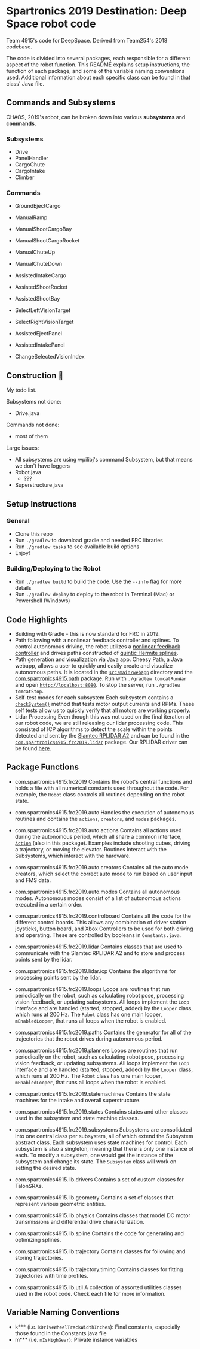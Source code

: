 Spartronics 2019 Destination: Deep Space robot code
=======

Team 4915's code for DeepSpace. Derived from Team254's 2018 codebase.

The code is divided into several packages, each responsible for a different
aspect of the robot function. This README explains setup instructions, the
function of each package, and some of the variable naming conventions used.
Additional information about each specific class can be found in that class'
Java file.

## Commands and Subsystems

CHAOS, 2019's robot, can be broken down into various **subsystems** and **commands**.

### Subsystems

- Drive
- PanelHandler
- CargoChute
- CargoIntake
- Climber

### Commands

- GroundEjectCargo

- ManualRamp
- ManualShootCargoBay
- ManualShootCargoRocket
- ManualChuteUp
- ManualChuteDown

- AssistedIntakeCargo
- AssistedShootRocket
- AssistedShootBay
- SelectLeftVisionTarget
- SelectRightVisionTarget
- AssistedEjectPanel
- AssistedIntakePanel
- ChangeSelectedVisionIndex

## Construction :construction:

My todo list.

Subsystems not done:
- Drive.java

Commands not done:
- most of them

Large issues:
- All subsystems are using wpilibj's command Subsystem, but that means we don't have loggers
- Robot.java
  - ???
- Superstructure.java

## Setup Instructions

### General

- Clone this repo
- Run `./gradlew` to download gradle and needed FRC libraries
- Run `./gradlew tasks` to see available build options
- Enjoy!

### Building/Deploying to the Robot

- Run `./gradlew build` to build the code. Use the `--info` flag for more details
- Run `./gradlew deploy` to deploy to the robot in Terminal (Mac) or Powershell (Windows)

## Code Highlights

- Building with Gradle - this is now standard for FRC in 2019.
- Path following with a nonlinear feedback controller and splines.
    To control autonomous driving, the robot utilizes a [nonlinear feedback controller](src/main/java/com/spartronics4915/frc2019/planners/DriveMotionPlanner.java#L263)
    and drives paths constructed of [quintic Hermite splines](src/main/java/com/spartronics4915/lib/spline/QuinticHermiteSpline.java).
- Path generation and visualization via Java app.
    Cheesy Path, a Java webapp, allows a user to quickly and easily create and
    visualize autonomous paths. It is located in the [`src/main/webapp`](src/main/webapp)
    directory and the [com.spartronics4915.path](src/main/java/com/spartronics4915/path)
    package.  Run with `./gradlew tomcatRunWar` and
    open [`http://localhost:8080`](http://localhost:8080). To stop the server,
    run `./gradlew tomcatStop`.
- Self-test modes for each subsystem
    Each subsystem contains a [`checkSystem()`](src/main/java/com/team254/frc2018/subsystems/Drive.java#L464)
    method that tests motor output currents and RPMs. These self tests allow us
    to quickly verify that all motors are working properly.
- Lidar Processing
    Even though this was not used on the final iteration of our robot code, we
    are still releasing our lidar processing code. This consisted of ICP
    algorithms to detect the scale within the points detected and sent by the
    [Slamtec RPLIDAR A2](http://www.slamtec.com/en/support#rplidar-a2) and can
    be found in the [`com.spartronics4915.frc2019.lidar`](src/main/java/com/spartronics4915/frc2019/lidar) package. Our RPLIDAR driver can be found [here](https://github.com/Team254/rplidar_sdk).

## Package Functions

- com.spartronics4915.frc2019
    Contains the robot's central functions and holds a file with all numerical
    constants used throughout the code. For example, the `Robot` class controls
    all routines depending on the robot state.

- com.spartronics4915.frc2019.auto
    Handles the execution of autonomous routines and contains the `actions`,
    `creators`, and `modes` packages.

- com.spartronics4915.frc2019.auto.actions
    Contains all actions used during the autonomous period, which all share a
    common interface, [`Action`](src/main/java/com/team254/frc2018/auto/actions/Action.java)
    (also in this package). Examples include shooting cubes, driving a trajectory,
    or moving the elevator. Routines interact with the Subsystems, which
    interact with the hardware.

- com.spartronics4915.frc2019.auto.creators
    Contains all the auto mode creators, which select the correct auto mode to
    run based on user input and FMS data.

- com.spartronics4915.frc2019.auto.modes
    Contains all autonomous modes. Autonomous modes consist of a list of
    autonomous actions executed in a certain order.

- com.spartronics4915.frc2019.controlboard
    Contains all the code for the different control boards. This allows any
    combination of driver station joysticks, button board, and Xbox Controllers
    to be used for both driving and operating. These are controlled by booleans
    in `Constants.java`.

- com.spartronics4915.frc2019.lidar
    Contains classes that are used to communicate with the Slamtec RPLIDAR A2
    and to store and process points sent by the lidar.

- com.spartronics4915.frc2019.lidar.icp
    Contains the algorithms for processing points sent by the lidar.

- com.spartronics4915.frc2019.loops
    Loops are routines that run periodically on the robot, such as calculating
    robot pose, processing vision feedback, or updating subsystems. All loops
    implement the `Loop` interface and are handled (started, stopped, added) by
    the `Looper` class, which runs at 200 Hz. The `Robot` class has one main
    looper, `mEnabledLooper`, that runs all loops when the robot is enabled.

- com.spartronics4915.frc2019.paths
    Contains the generator for all of the trajectories that the robot drives
    during autonomous period.

- com.spartronics4915.frc2019.planners
    Loops are routines that run periodically on the robot, such as calculating
    robot pose, processing vision feedback, or updating subsystems. All loops
    implement the `Loop` interface and are handled (started, stopped, added) by
    the `Looper` class, which runs at 200 Hz. The `Robot` class has one main
    looper, `mEnabledLooper`, that runs all loops when the robot is enabled.

- com.spartronics4915.frc2019.statemachines
    Contains the state machines for the intake and overall superstructure.

- com.spartronics4915.frc2019.states
    Contains states and other classes used in the subsystem and state machine classes.

- com.spartronics4915.frc2019.subsystems
    Subsystems are consolidated into one central class per subsystem, all of
    which extend the Subsystem abstract class. Each subsystem uses state
    machines for control. Each subsystem is also a singleton, meaning that
    there is only one instance of each. To modify a subsystem, one would get
    the instance of the subsystem and change its state. The `Subsystem` class
    will work on setting the desired state.

- com.spartronics4915.lib.drivers
    Contains a set of custom classes for TalonSRXs.

- com.spartronics4915.lib.geometry
    Contains a set of classes that represent various geometric entities.

- com.spartronics4915.lib.physics
    Contains classes that model DC motor transmissions and differential drive
    characterization.

- com.spartronics4915.lib.spline
    Contains the code for generating and optimizing splines.

- com.spartronics4915.lib.trajectory
    Contains classes for following and storing trajectories.

- com.spartronics4915.lib.trajectory.timing
    Contains classes for fitting trajectories with time profiles.

- com.spartronics4915.lib.util
    A collection of assorted utilities classes used in the robot code. Check
    each file for more information.

## Variable Naming Conventions

- k*** (i.e. `kDriveWheelTrackWidthInches`): Final constants, especially those
    found in the Constants.java file
- m*** (i.e. `mIsHighGear`): Private instance variables

